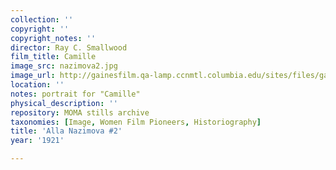 ```yaml
---
collection: ''
copyright: ''
copyright_notes: ''
director: Ray C. Smallwood
film_title: Camille
image_src: nazimova2.jpg
image_url: http://gainesfilm.qa-lamp.ccnmtl.columbia.edu/sites/files/gainesfilm/images/nazimova2.jpg
location: ''
notes: portrait for "Camille"
physical_description: ''
repository: MOMA stills archive
taxonomies: [Image, Women Film Pioneers, Historiography]
title: 'Alla Nazimova #2'
year: '1921'

---
```

